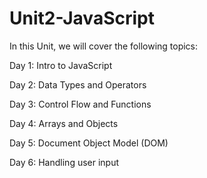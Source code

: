 # Unit2-JavaScript

In this Unit, we will cover the following topics:  

  Day 1: Intro to JavaScript  
  
  Day 2: Data Types and Operators  
  
  Day 3: Control Flow and Functions  
  
  Day 4: Arrays and Objects  
  
  Day 5: Document Object Model (DOM)  
  
  Day 6: Handling user input  
